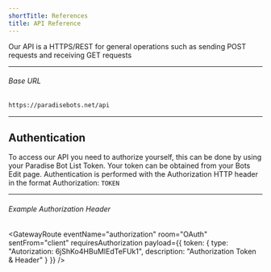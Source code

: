 ```yaml
---
shortTitle: References
title: API Reference
---
```


Our API is a HTTPS/REST for general operations such as sending POST requests and receiving GET requests

---

###### Base URL

```markdown
https://paradisebots.net/api
```

---

## Authentication
To access our API you need to authorize yourself, this can be done by using your Paradise Bot List Token. Your token can be obtained from your Bots Edit page.
Authentication is performed with the Authorization HTTP header in the format Authorization: `TOKEN`

---

###### Example Authorization Header

<GatewayRoute
  eventName="authorization"
  room="OAuth"
  sentFrom="client"
  requiresAuthorization
  payload={{
    token: {
      type: "Autorization: 6jShKo4HBuMIEdTeFUk1",
      description: "Authorization Token & Header"
    }
  }}
/>
